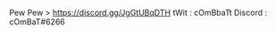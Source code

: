 Pew Pew > https://discord.gg/JgGtUBqDTH
tWit  :  cOmBbaTt
                   Discord  :  cOmBaT#6266